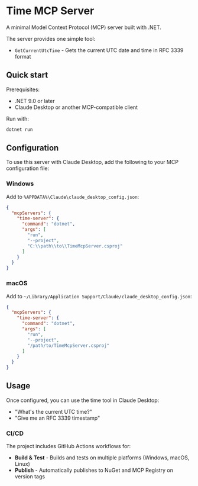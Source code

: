 # Time MCP Server

A minimal Model Context Protocol (MCP) server built with .NET.

The server provides one simple tool:
- `GetCurrentUtcTime` - Gets the current UTC date and time in RFC 3339 format

## Quick start

Prerequisites:
- .NET 9.0 or later
- Claude Desktop or another MCP-compatible client

Run with:

```bash
dotnet run
```

## Configuration

To use this server with Claude Desktop, add the following to your MCP configuration file:

### Windows
Add to `%APPDATA%\Claude\claude_desktop_config.json`:

```json
{
  "mcpServers": {
    "time-server": {
      "command": "dotnet",
      "args": [
        "run", 
        "--project", 
        "C:\\path\\to\\TimeMcpServer.csproj"
      ]
    }
  }
}
```

### macOS
Add to `~/Library/Application Support/Claude/claude_desktop_config.json`:

```json
{
  "mcpServers": {
    "time-server": {
      "command": "dotnet",
      "args": [
        "run", 
        "--project", 
        "/path/to/TimeMcpServer.csproj"
      ]
    }
  }
}
```

## Usage

Once configured, you can use the time tool in Claude Desktop:
- "What's the current UTC time?"
- "Give me an RFC 3339 timestamp"

### CI/CD
The project includes GitHub Actions workflows for:
- **Build & Test** - Builds and tests on multiple platforms (Windows, macOS, Linux)  
- **Publish** - Automatically publishes to NuGet and MCP Registry on version tags
